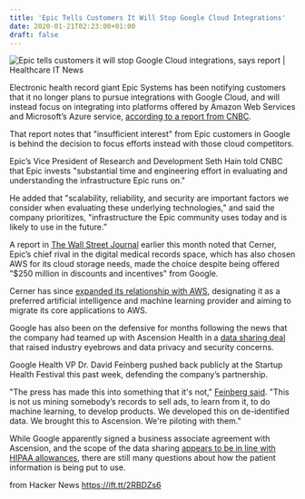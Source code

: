 ```yaml
---
title: 'Epic Tells Customers It Will Stop Google Cloud Integrations'
date: 2020-01-21T02:23:00+01:00
draft: false
---
```


![](https://www.healthcareitnews.com/sites/hitn/files/epichimss18booth_0.jpg "Epic tells customers it will stop Google Cloud integrations, says report | Healthcare IT News")  

Electronic health record giant Epic Systems has been notifying customers that it no longer plans to pursue integrations with Google Cloud, and will instead focus on integrating into platforms offered by Amazon Web Services and Microsoft’s Azure service, [according to a report from CNBC](https://www.cnbc.com/2020/01/17/epic-systems-warns-customers-it-will-stop-supporting-google-cloud.html).

That report notes that "insufficient interest" from Epic customers in Google is behind the decision to focus efforts instead with those cloud competitors.

Epic’s Vice President of Research and Development Seth Hain told CNBC that Epic invests "substantial time and engineering effort in evaluating and understanding the infrastructure Epic runs on."

He added that "scalability, reliability, and security are important factors we consider when evaluating these underlying technologies," and said the company prioritizes, "infrastructure the Epic community uses today and is likely to use in the future.”

A report in [The Wall Street Journal](https://www.wsj.com/articles/paging-dr-google-how-the-tech-giant-is-laying-claim-to-health-data-11578719700) earlier this month noted that Cerner, Epic’s chief rival in the digital medical records space, which has also chosen AWS for its cloud storage needs, made the choice despite being offered "$250 million in discounts and incentives" from Google.

Cerner has since [expanded its relationship with AWS](https://www.healthcareitnews.com/news/cerner-expands-aws-relationship-new-machine-learning-initiatives), designating it as a preferred artificial intelligence and machine learning provider and aiming to migrate its core applications to AWS.

Google has also been on the defensive for months following the news that the company had teamed up with Ascension Health in a [data sharing deal](https://www.healthcareitnews.com/news/ascension-google-working-secret-patient-data-project-says-wsj) that raised industry eyebrows and data privacy and security concerns.

Google Health VP Dr. David Feinberg pushed back publicly at the Startup Health Festival this past week, defending the company’s partnership.

"The press has made this into something that it's not," [Feinberg said](https://www.healthcareitnews.com/news/google-health-vp-ascension-partnership-press-has-made-something-its-not). "This is not us mining somebody’s records to sell ads, to learn from it, to do machine learning, to develop products. We developed this on de-identified data. We brought this to Ascension. We're piloting with them."

While Google apparently signed a business associate agreement with Ascension, and the scope of the data sharing [appears to be in line with HIPAA allowances](https://www.healthcareitnews.com/news/project-nightingale-seems-square-hipaa-next-steps-matter), there are still many questions about how the patient information is being put to use.

  
  
from Hacker News https://ift.tt/2RBDZs6